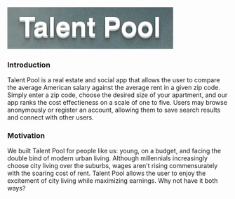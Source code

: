 <img src="tp1.png" width="75%" height="75%">

### Introduction
Talent Pool is a real estate and social app that allows the user to compare the average American salary against the average rent in a given zip code. Simply enter a zip code, choose the desired size of your apartment, and our app ranks the cost effectieness on a scale of one to five. Users may browse anonymously or register an account, allowing them to save search results and connect with other users.

### Motivation
We built Talent Pool for people like us: young, on a budget, and facing the double bind of modern urban living. Although millennials increasingly choose city living over the suburbs, wages aren't rising commensurately with the soaring cost of rent. Talent Pool allows the user to enjoy the excitement of city living while maximizing earnings. Why not have it both ways?
